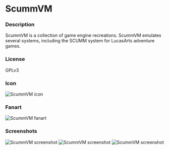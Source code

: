 # ScummVM

### Description

ScummVM is a collection of game engine recreations. ScummVM emulates several systems, including the SCUMM system for LucasArts adventure games.

### License

GPLv3

### Icon

![ScummVM icon](game.libretro.scummvm/resources/icon.png)

### Fanart

![ScummVM fanart](game.libretro.scummvm/resources/fanart.jpg)

### Screenshots

![ScummVM screenshot](game.libretro.scummvm/resources/screenshot-01.jpg)
![ScummVM screenshot](game.libretro.scummvm/resources/screenshot-02.jpg)
![ScummVM screenshot](game.libretro.scummvm/resources/screenshot-03.jpg)
